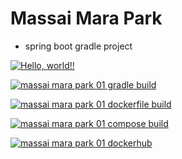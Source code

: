 # Massai Mara Park

+ spring boot gradle project

[![Hello, world!!](https://github.com/1TAEKIM/massari_mara_park01/actions/workflows/01helloworld.yaml/badge.svg)](https://github.com/1TAEKIM/massari_mara_park01/actions/workflows/01helloworld.yaml)

[![massai mara park 01 gradle build](https://github.com/1TAEKIM/massari_mara_park01/actions/workflows/02mmp01_gradle_build.yaml/badge.svg)](https://github.com/1TAEKIM/massari_mara_park01/actions/workflows/02mmp01_gradle_build.yaml)

[![massai mara park 01 dockerfile build](https://github.com/1TAEKIM/massari_mara_park01/actions/workflows/03mmp01_dockerfile.yaml/badge.svg)](https://github.com/1TAEKIM/massari_mara_park01/actions/workflows/03mmp01_dockerfile.yaml)

[![massai mara park 01 compose build](https://github.com/1TAEKIM/massari_mara_park01/actions/workflows/04mmp01_compose_build.yaml/badge.svg)](https://github.com/1TAEKIM/massari_mara_park01/actions/workflows/04mmp01_compose_build.yaml)

[![massai mara park 01 dockerhub](https://github.com/1TAEKIM/massari_mara_park01/actions/workflows/05mmp01_dockerhub.yaml/badge.svg)](https://github.com/1TAEKIM/massari_mara_park01/actions/workflows/05mmp01_dockerhub.yaml)